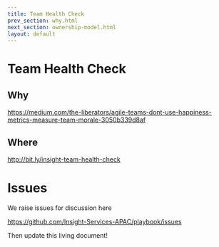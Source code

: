 ```yaml
---
title: Team Health Check
prev_section: why.html
next_section: ownership-model.html
layout: default
---
```


Team Health Check
===============

## Why

<https://medium.com/the-liberators/agile-teams-dont-use-happiness-metrics-measure-team-morale-3050b339d8af>

## Where

<http://bit.ly/insight-team-health-check>

# Issues 

We raise issues for discussion here

<https://github.com/Insight-Services-APAC/playbook/issues>

Then update this living document!